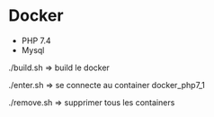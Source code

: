 # Docker

- PHP 7.4
- Mysql

./build.sh => build le docker

./enter.sh => se connecte au container docker_php7_1
 
./remove.sh => supprimer tous les containers 
